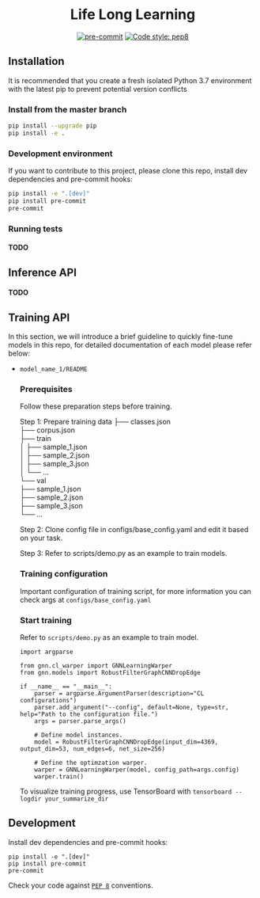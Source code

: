 <div align="center">

# Life Long Learning
[![pre-commit](https://img.shields.io/badge/pre--commit-enabled-brightgreen?logo=pre-commit&logoColor=white)]()
[![Code style: pep8](https://img.shields.io/badge/code%20style-pep8-yellow)](https://www.python.org/dev/peps/pep-0008/k)


</div>

## **Installation**

It is recommended that you create a fresh isolated Python 3.7 environment with the latest pip to prevent potential version conflicts

### **Install from the master branch**

```bash
pip install --upgrade pip
pip install -e .
```

### **Development environment**
If you want to contribute to this project, please clone this repo, install dev dependencies and pre-commit hooks:

```bash
pip install -e ".[dev]"
pip install pre-commit
pre-commit
```

### **Running tests**

#### TODO

## **Inference API**

#### TODO

## **Training API**

In this section, we will introduce a brief guideline to quickly fine-tune models in this repo, for detailed documentation of each model please refer below:

- `model_name_1/README`

  ### **Prerequisites**

  Follow these preparation steps before training.

  Step 1: Prepare training data
    ├── classes.json                                                                                           
    ├── corpus.json                                                                                            
    ├── train                                                                                                  
    │   ├── sample_1.json                                                                          
    │   ├── sample_2.json                                                                          
    │   ├── sample_3.json  
    │   └── ...                                                                    
    └── val                                                                                                    
        ├── sample_1.json                                                                          
        ├── sample_2.json                                                                          
        ├── sample_3.json  
        └── ... 

  Step 2: Clone config file in configs/base_config.yaml and edit it based on your task.

  Step 3: Refer to scripts/demo.py as an example to train models.

  ### **Training configuration**

  Important configuration of training script, for more information you can check args at `configs/base_config.yaml`

  ### **Start training**

  Refer to `scripts/demo.py` as an example to train model.

  ```shell script
  import argparse

  from gnn.cl_warper import GNNLearningWarper
  from gnn.models import RobustFilterGraphCNNDropEdge

  if __name__ == "__main__":
      parser = argparse.ArgumentParser(description="CL configurations")
      parser.add_argument("--config", default=None, type=str, help="Path to the configuration file.")
      args = parser.parse_args()

      # Define model instances.
      model = RobustFilterGraphCNNDropEdge(input_dim=4369, output_dim=53, num_edges=6, net_size=256)

      # Define the optimzation warper.
      warper = GNNLearningWarper(model, config_path=args.config)
      warper.train()
  ```
  To visualize training progress, use TensorBoard with `tensorboard --logdir your_summarize_dir` 


## **Development**

Install dev dependencies and pre-commit hooks:

```shell script
pip install -e ".[dev]"
pip install pre-commit
pre-commit
```
Check your code against [`PEP 8`](http://www.python.org/dev/peps/pep-0008/) conventions.

